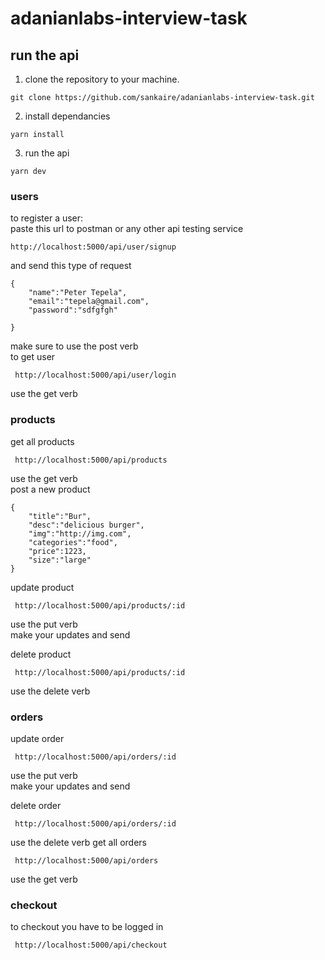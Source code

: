 # adanianlabs-interview-task
 ## run the api

1. clone the repository to your machine.

```#!/bin/bash
git clone https://github.com/sankaire/adanianlabs-interview-task.git
```

2. install dependancies

```#!/bin/bash
yarn install
```

3. run the api

```#!/bin/bash
yarn dev
```

### users
to register a user:
<br>
paste this url to postman or any other api testing service
```#!/bin/bash
http://localhost:5000/api/user/signup
```
and send this type of request
```#!/bin/bash
{
    "name":"Peter Tepela",
    "email":"tepela@gmail.com",
    "password":"sdfgfgh"
   
}
```
make sure to use the post verb
<br>
to get user
```#!/bin/bash
 http://localhost:5000/api/user/login
```
use the get verb

### products
get all products
```#!/bin/bash
 http://localhost:5000/api/products
```
use the get verb
<br>
post a new product
```#!/bin/bash
{
    "title":"Bur",
    "desc":"delicious burger",
    "img":"http://img.com",
    "categories":"food",
    "price":1223,
    "size":"large"
}
```
update product

```#!/bin/bash
 http://localhost:5000/api/products/:id
```
use the put verb 
<br>
make your updates and send
<br>

delete product
```#!/bin/bash
 http://localhost:5000/api/products/:id
```
use the delete verb

### orders
update order

```#!/bin/bash
 http://localhost:5000/api/orders/:id
```
use the put verb 
<br>
make your updates and send
<br>

delete order
```#!/bin/bash
 http://localhost:5000/api/orders/:id
```
use the delete verb
get all orders
```#!/bin/bash
 http://localhost:5000/api/orders
```
use the get verb
<br>

### checkout
to checkout you have to be logged in
```#!/bin/bash
 http://localhost:5000/api/checkout
```
